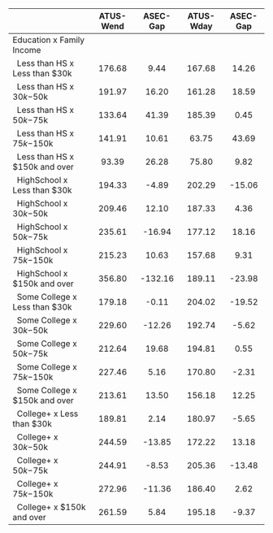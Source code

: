 
|                      |    ATUS-Wend |     ASEC-Gap |    ATUS-Wday |     ASEC-Gap |
| -------------------- | :----------: | :----------: | :----------: | :----------: |
| Education x Family Income |              |              |              |              |
| &nbsp;&nbsp;Less than HS x Less than $30k |       176.68 |         9.44 |       167.68 |        14.26 |
| &nbsp;&nbsp;Less than HS x $30k-$50k |       191.97 |        16.20 |       161.28 |        18.59 |
| &nbsp;&nbsp;Less than HS x $50k-$75k |       133.64 |        41.39 |       185.39 |         0.45 |
| &nbsp;&nbsp;Less than HS x $75k-$150k |       141.91 |        10.61 |        63.75 |        43.69 |
| &nbsp;&nbsp;Less than HS x $150k and over |        93.39 |        26.28 |        75.80 |         9.82 |
| &nbsp;&nbsp;HighSchool x Less than $30k |       194.33 |        -4.89 |       202.29 |       -15.06 |
| &nbsp;&nbsp;HighSchool x $30k-$50k |       209.46 |        12.10 |       187.33 |         4.36 |
| &nbsp;&nbsp;HighSchool x $50k-$75k |       235.61 |       -16.94 |       177.12 |        18.16 |
| &nbsp;&nbsp;HighSchool x $75k-$150k |       215.23 |        10.63 |       157.68 |         9.31 |
| &nbsp;&nbsp;HighSchool x $150k and over |       356.80 |      -132.16 |       189.11 |       -23.98 |
| &nbsp;&nbsp;Some College x Less than $30k |       179.18 |        -0.11 |       204.02 |       -19.52 |
| &nbsp;&nbsp;Some College x $30k-$50k |       229.60 |       -12.26 |       192.74 |        -5.62 |
| &nbsp;&nbsp;Some College x $50k-$75k |       212.64 |        19.68 |       194.81 |         0.55 |
| &nbsp;&nbsp;Some College x $75k-$150k |       227.46 |         5.16 |       170.80 |        -2.31 |
| &nbsp;&nbsp;Some College x $150k and over |       213.61 |        13.50 |       156.18 |        12.25 |
| &nbsp;&nbsp;College+ x Less than $30k |       189.81 |         2.14 |       180.97 |        -5.65 |
| &nbsp;&nbsp;College+ x $30k-$50k |       244.59 |       -13.85 |       172.22 |        13.18 |
| &nbsp;&nbsp;College+ x $50k-$75k |       244.91 |        -8.53 |       205.36 |       -13.48 |
| &nbsp;&nbsp;College+ x $75k-$150k |       272.96 |       -11.36 |       186.40 |         2.62 |
| &nbsp;&nbsp;College+ x $150k and over |       261.59 |         5.84 |       195.18 |        -9.37 |

